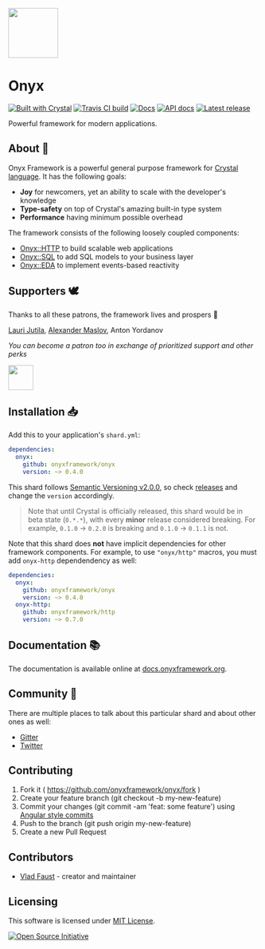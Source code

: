 <a href="https://onyxframework.org"><img width="100" height="100" src="https://onyxframework.org/img/logo.svg"></a>

# Onyx

[![Built with Crystal](https://img.shields.io/badge/built%20with-crystal-000000.svg?style=flat-square)](https://crystal-lang.org/)
[![Travis CI build](https://img.shields.io/travis/onyxframework/onyx/stable.svg?style=flat-square)](https://travis-ci.org/onyxframework/onyx)
[![Docs](https://img.shields.io/badge/docs-online-brightgreen.svg?style=flat-square)](https://docs.onyxframework.org)
[![API docs](https://img.shields.io/badge/api_docs-online-brightgreen.svg?style=flat-square)](https://api.onyxframework.org/onyx)
[![Latest release](https://img.shields.io/github/release/onyxframework/onyx.svg?style=flat-square)](https://github.com/onyxframework/onyx/releases)

Powerful framework for modern applications.

## About 👋

Onyx Framework is a powerful general purpose framework for [Crystal language](https://crystal-lang.org/). It has the following goals:

* **Joy** for newcomers, yet an ability to scale with the developer's knowledge
* **Type-safety** on top of Crystal's amazing built-in type system
* **Performance** having minimum possible overhead

The framework consists of the following loosely coupled components:

* [Onyx::HTTP](https://github.com/onyxframework/http) to build scalable web applications
* [Onyx::SQL](https://github.com/onyxframework/sql) to add SQL models to your business layer
* [Onyx::EDA](https://github.com/onyxframework/eda) to implement events-based reactivity

## Supporters 🕊

Thanks to all these patrons, the framework lives and prospers 🙏

[Lauri Jutila](https://github.com/ljuti), [Alexander Maslov](https://seendex.ru), Anton Yordanov

*You can become a patron too in exchange of prioritized support and other perks*

<a href="https://www.patreon.com/vladfaust"><img height="50" src="https://onyxframework.org/img/patreon-button.svg"></a>

## Installation 📥

Add this to your application's `shard.yml`:

```yaml
dependencies:
  onyx:
    github: onyxframework/onyx
    version: ~> 0.4.0
```

This shard follows [Semantic Versioning v2.0.0](http://semver.org/), so check [releases](https://github.com/onyxframework/rest/releases) and change the `version` accordingly.

> Note that until Crystal is officially released, this shard would be in beta state (`0.*.*`), with every **minor** release considered breaking. For example, `0.1.0` → `0.2.0` is breaking and `0.1.0` → `0.1.1` is not.

Note that this shard does **not** have implicit dependencies for other framework components. For example, to use `"onyx/http"` macros, you must add `onyx-http` dependendency as well:

```yaml
dependencies:
  onyx:
    github: onyxframework/onyx
    version: ~> 0.4.0
  onyx-http:
    github: onyxframework/http
    version: ~> 0.7.0
```

## Documentation 📚

The documentation is available online at [docs.onyxframework.org](https://docs.onyxframework.org).

## Community 🍪

There are multiple places to talk about this particular shard and about other ones as well:

* [Gitter](https://gitter.im/onyxframework/Lobby)
* [Twitter](https://twitter.com/onyxframework)

## Contributing

1. Fork it ( https://github.com/onyxframework/onyx/fork )
2. Create your feature branch (git checkout -b my-new-feature)
3. Commit your changes (git commit -am 'feat: some feature') using [Angular style commits](https://github.com/angular/angular/blob/master/CONTRIBUTING.md#commit)
4. Push to the branch (git push origin my-new-feature)
5. Create a new Pull Request

## Contributors

- [Vlad Faust](https://github.com/vladfaust) - creator and maintainer

## Licensing

This software is licensed under [MIT License](LICENSE).

[![Open Source Initiative](https://upload.wikimedia.org/wikipedia/commons/thumb/4/42/Opensource.svg/100px-Opensource.svg.png)](https://opensource.org/licenses/MIT)
